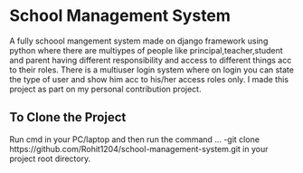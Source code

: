 <h1> School Management System </h1>
A fully schoool mangement system made on django framework using python where there are multiypes of people like principal,teacher,student and parent having different responsibility and access to different things acc to their roles. There is a multiuser login system where on login you can state the type of user and show him acc to his/her access roles only.
I made this project as part on my personal contribution project.

<h2><b>To Clone the Project </b></h2>
Run cmd in your PC/laptop and then run the command ...
-git clone https://github.com/Rohit1204/school-management-system.git in your project root directory. 
